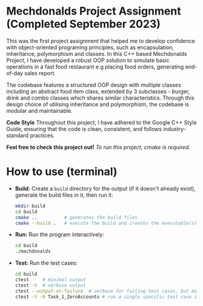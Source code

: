 
# Mechdonalds Project Assignment (Completed September 2023)

This was the first project assignment that helped me to develop confidence with object-oriented programing principles, such as encapsulation, inheritance, polymorphism and classes. In this C++ based Mechdonalds Project, I have developed a robust OOP solution to simulate basic operations in a fast food restaurant e.g placing food orders, generating end-of-day sales report. 

The codebase features a structured OOP design with multiple classes including an abstract food item class, extended by 3 subclasses - burger, drink and combo classes which shares similar characteristics. Through this design choice of utilising inheritance and polymorphism, the codebase is modular and maintainable.


**Code Style**
Throughout this project, I have adhered to the Google C++ Style Guide, ensuring that the code is clean, consistent, and follows industry-standard practices.

**Feel free to check this project out!**
_To run this project, cmake is required._

# How to use (terminal)

* **Build:** Create a `build` directory for the output (if it doesn't already exist), generate the build files in it, then run it:
  ```bash
  mkdir build
  cd build
  cmake ..          # generates the build files
  cmake --build .   # execute the build and creates the executable(s)
  ```

* **Run:** Run the program interactively:
  ```bash
  cd build
  ./mechdonalds
  ```

* **Test:** Run the test cases:
  ```bash
  cd build
  ctest     # minimal output
  ctest -V  # verbose output
  ctest --output-on-failure  # verbose for failing test cases, but minimal for tests that pass
  ctest -V -R Task_1_ZeroAccounts # run a single specific test case in verbose mode
  ```

